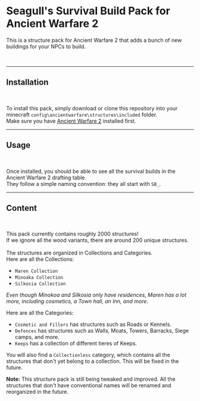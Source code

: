 
# Seagull's Survival Build Pack for Ancient Warfare 2

This is a structure pack for Ancient Warfare 2 that adds a bunch of new buildings for your NPCs to build.

<br>

---

## Installation
<br>

To install this pack, simply download or clone this repository into your minecraft `config\ancientwarfare\structures\included` folder.  
Make sure you have [Ancient Warfare 2](https://minecraft.curseforge.com/projects/ancient-warfare-2) installed first.  

---

## Usage
<br>

Once installed, you should be able to see all the survival builds in the Ancient Warfare 2 drafting table.  
They follow a simple naming convention: they all start with `SB_`.  

---

## Content
<br>

This pack currently contains roughly 2000 structures!  
If we ignore all the wood variants, there are around 200 unique structures.  
<br>
The structures are organized in Collections and Categories.  
Here are all the Collections:  

- `Maren Collection`
- `Minoaka Collection`
- `Silkosia Collection`

*Even though Minokoa and Silkosia only have residences, Maren has a lot more, including cosmetics, a Town hall, an Inn, and more.*  

Here are all the Categories:  

- `Cosmetic and Fillers` has structures such as Roads or Kennels.
- `Defences` has structures such as Walls, Moats, Towers, Barracks, Siege camps, and more.
- `Keeps` has a collection of different tieres of Keeps.

You will also find a `Collectionless` category, which contains all the structures that don't yet belong to a collection. This will be fixed in the future.  

**Note:** This structure pack is still being tweaked and improved. All the structures that don't have conventional names will be renamed and reorganized in the future.